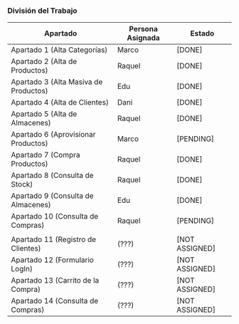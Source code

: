 ### División del Trabajo

| Apartado                               | Persona Asignada | Estado         |
|----------------------------------------|------------------|----------------|
| Apartado 1  (Alta Categorías)          | Marco            | [DONE]         |
| Apartado 2  (Alta de Productos)        | Raquel           | [DONE]         |
| Apartado 3  (Alta Masiva de Productos) | Edu              | [DONE]         |
| Apartado 4  (Alta de Clientes)         | Dani             | [DONE]         |
| Apartado 5  (Alta de Almacenes)        | Raquel           | [DONE]         |
| Apartado 6  (Aprovisionar Productos)   | Marco            | [PENDING]      |
| Apartado 7  (Compra Productos)         | Raquel           | [DONE]         |
| Apartado 8  (Consulta de Stock)        | Raquel           | [DONE]         |
| Apartado 9  (Consulta de Almacenes)    | Edu              | [DONE]         |
| Apartado 10 (Consulta de Compras)      | Raquel           | [PENDING]      |
|                                        |                  |                |
| Apartado 11 (Registro de Clientes)     | (???)            | [NOT ASSIGNED] |
| Apartado 12 (Formulario LogIn)         | (???)            | [NOT ASSIGNED] |
| Apartado 13 (Carrito de la Compra)     | (???)            | [NOT ASSIGNED] |
| Apartado 14 (Consulta de Compras)      | (???)            | [NOT ASSIGNED] |
